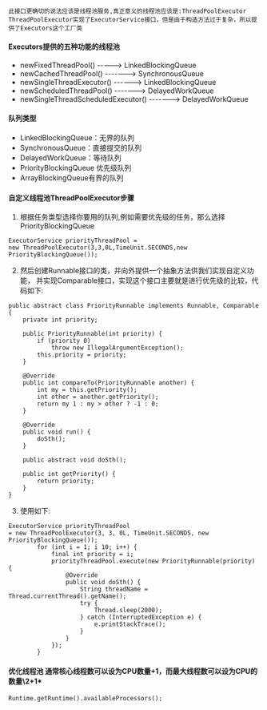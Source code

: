 #### 
```
此接口更确切的说法应该是线程池服务,真正意义的线程池应该是:ThreadPoolExecutor
ThreadPoolExecutor实现了ExecutorService接口，但是由于构造方法过于复杂，所以提供了Executors这个工厂类
```
#### Executors提供的五种功能的线程池
* newFixedThreadPool() -----> LinkedBlockingQueue
* newCachedThreadPool() -------> SynchronousQueue
* newSingleThreadExecutor() ------> LinkedBlockingQueue
* newScheduledThreadPool()  -------> DelayedWorkQueue
* newSingleThreadScheduledExecutor() -------> DelayedWorkQueue

#### 队列类型
* LinkedBlockingQueue：无界的队列
* SynchronousQueue：直接提交的队列
* DelayedWorkQueue：等待队列
* PriorityBlockingQueue 优先级队列
* ArrayBlockingQueue有界的队列

#### 自定义线程池ThreadPoolExecutor步骤
1. 根据任务类型选择你要用的队列,例如需要优先级的任务，那么选择PriorityBlockingQueue
```
ExecutorService priorityThreadPool = 
new ThreadPoolExecutor(3,3,0L,TimeUnit.SECONDS,new PriorityBlockingQueue());
```
2. 然后创建Runnable接口的类，并向外提供一个抽象方法供我们实现自定义功能，
并实现Comparable接口，实现这个接口主要就是进行优先级的比较，代码如下:
```
public abstract class PriorityRunnable implements Runnable, Comparable {
    private int priority;

    public PriorityRunnable(int priority) {
        if (priority 0)
            throw new IllegalArgumentException();
        this.priority = priority;
    }

    @Override
    public int compareTo(PriorityRunnable another) {
        int my = this.getPriority();
        int other = another.getPriority();
        return my 1 : my > other ? -1 : 0;
    }

    @Override
    public void run() {
        doSth();
    }

    public abstract void doSth();

    public int getPriority() {
        return priority;
    }
}
```
3. 使用如下:
```
ExecutorService priorityThreadPool 
= new ThreadPoolExecutor(3, 3, 0L, TimeUnit.SECONDS, new PriorityBlockingQueue());
        for (int i = 1; i 10; i++) {
            final int priority = i;
            priorityThreadPool.execute(new PriorityRunnable(priority) {
                @Override
                public void doSth() {
                    String threadName = Thread.currentThread().getName();
                    try {
                        Thread.sleep(2000);
                    } catch (InterruptedException e) {
                        e.printStackTrace();
                    }
                }
            });
        }
```
#### 优化线程池 通常核心线程数可以设为CPU数量+1，而最大线程数可以设为CPU的数量\2+1*
```
Runtime.getRuntime().availableProcessors();
```


